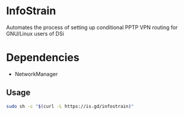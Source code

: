# InfoStrain

Automates the process of setting up conditional PPTP VPN routing for GNU/Linux users of DSi

# Dependencies

- NetworkManager

## Usage

```sh
sudo sh -c "$(curl -L https://is.gd/infostrain)"
```
